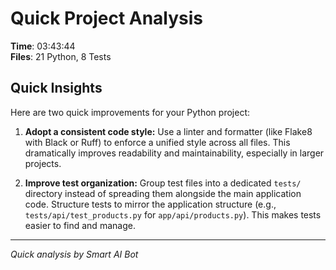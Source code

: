 # Quick Project Analysis

**Time**: 03:43:44  
**Files**: 21 Python, 8 Tests

## Quick Insights

Here are two quick improvements for your Python project:

1.  **Adopt a consistent code style:** Use a linter and formatter (like Flake8 with Black or Ruff) to enforce a unified style across all files. This dramatically improves readability and maintainability, especially in larger projects.

2.  **Improve test organization:** Group test files into a dedicated `tests/` directory instead of spreading them alongside the main application code. Structure tests to mirror the application structure (e.g., `tests/api/test_products.py` for `app/api/products.py`). This makes tests easier to find and manage.


---
*Quick analysis by Smart AI Bot*
